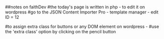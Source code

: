 ##notes on faithDev
#the today's page is written in php - to edit it on wordpress 
#go to the JSON Content Importer Pro - template manager - edit ID = 12

#to assign extra class for buttons or any DOM element on wordpress -
#use the 'extra class' option by clicking on the pencil button
